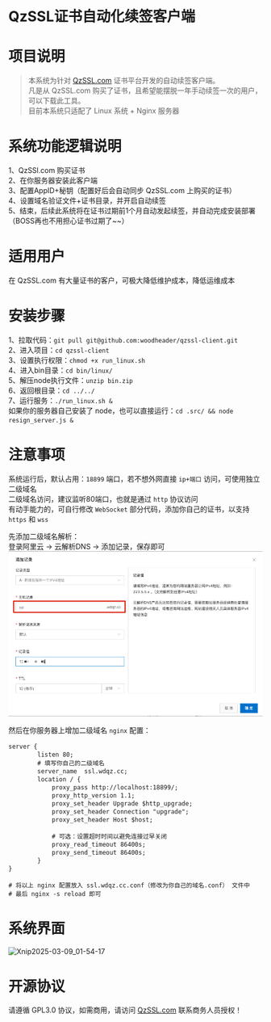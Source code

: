 # QzSSL证书自动化续签客户端

# 项目说明
> 本系统为针对 <a href="https://qzssl.com" target="_blank">QzSSL.com</a> 证书平台开发的自动续签客户端。  
> 凡是从 QzSSL.com 购买了证书，且希望能摆脱一年手动续签一次的用户，可以下载此工具。  
> 目前本系统只适配了 Linux 系统 + Nginx 服务器

# 系统功能逻辑说明
1、QzSSl.com 购买证书  
2、在你服务器安装此客户端  
3、配置AppID+秘钥（配置好后会自动同步 QzSSL.com 上购买的证书）  
4、设置域名验证文件+证书目录，并开启自动续签  
5、结束，后续此系统将在证书过期前1个月自动发起续签，并自动完成安装部署  
（BOSS再也不用担心证书过期了~~）

# 适用用户
在 QzSSL.com 有大量证书的客户，可极大降低维护成本，降低运维成本

# 安装步骤
1、拉取代码：`git pull git@github.com:woodheader/qzssl-client.git`  
2、进入项目：`cd qzssl-client`  
3、设置执行权限：`chmod +x run_linux.sh`  
4、进入bin目录：`cd bin/linux/`  
5、解压node执行文件：`unzip bin.zip`  
6、返回根目录：`cd ../../`  
7、运行服务：`./run_linux.sh &`  
如果你的服务器自己安装了 node，也可以直接运行：`cd .src/ && node resign_server.js &`  

# 注意事项
系统运行后，默认占用：`18899` 端口，若不想外网直接 `ip+端口` 访问，可使用独立二级域名  
二级域名访问，建议监听80端口，也就是通过 `http` 协议访问  
有动手能力的，可自行修改 `WebSocket` 部分代码，添加你自己的证书，以支持 `https` 和 `wss`

先添加二级域名解析：  
登录阿里云 -> 云解析DNS -> 添加记录，保存即可  
![dns.png](public/images/dns.png)

然后在你服务器上增加二级域名 `nginx` 配置：
```
server {
    	listen 80;
    	# 填写你自己的二级域名
    	server_name  ssl.wdqz.cc;
        location / {
            proxy_pass http://localhost:18899/;
            proxy_http_version 1.1;
            proxy_set_header Upgrade $http_upgrade;
            proxy_set_header Connection "upgrade";
            proxy_set_header Host $host;
    
            # 可选：设置超时时间以避免连接过早关闭
            proxy_read_timeout 86400s;
            proxy_send_timeout 86400s;
        }
}

# 将以上 nginx 配置放入 ssl.wdqz.cc.conf（修改为你自己的域名.conf） 文件中
# 最后 nginx -s reload 即可
```

# 系统界面
![Xnip2025-03-09_01-54-17](https://github.com/user-attachments/assets/7c02df39-7b69-4231-8058-48df031153a3)

# 开源协议
请遵循 GPL3.0 协议，如需商用，请访问 <a href="https://qzssl.com" target="_blank">QzSSL.com</a> 联系商务人员授权！ 
